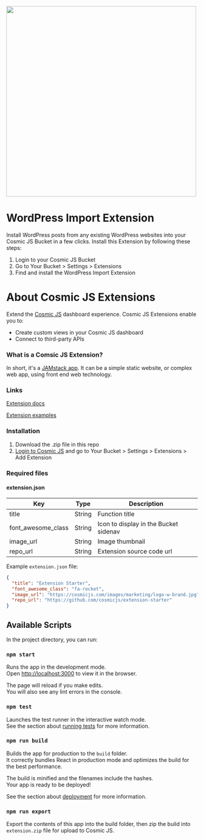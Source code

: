 <a href="https://cosmicjs.com" target="_blank"><img src="https://cosmic-s3.imgix.net/31cc7ee0-2d80-11e9-9636-75201e82cc8c-wordpress-to-cosmic.jpg?w=1500" width="500" /></a>

# WordPress Import Extension
Install WordPress posts from any existing WordPress websites into your Cosmic JS Bucket in a few clicks. Install this Extension by following these steps:
1. Login to your Cosmic JS Bucket
2. Go to Your Bucket > Settings > Extensions
3. Find and install the WordPress Import Extension

# About Cosmic JS Extensions
Extend the <a href="https://cosmicjs.com" target="_blank">Cosmic JS</a> dashboard experience. Cosmic JS Extensions enable you to:
- Create custom views in your Cosmic JS dashboard
- Connect to third-party APIs


### What is a Comsic JS Extension?
In short, it's a [JAMstack app](https://jamstack.org). It can be a simple static website, or complex web app, using front end web technology.


### Links
[Extension docs](https://cosmicjs.com/docs/extensions)

[Extension examples](https://cosmicjs.com/extensions/)


### Installation
1. Download the .zip file in this repo
2. [Login to Cosmic JS](https://cosmicjs.com) and go to Your Bucket > Settings > Extensions > Add Extension


### Required files
#### extension.json
Key | Type | Description
--- | --- | ---
| title     | String | Function title
| font_awesome_class      | String | Icon to display in the Bucket sidenav
| image_url      | String | Image thumbnail
| repo_url      | String | Extension source code url

Example `extension.json` file:
```json
{
  "title": "Extension Starter",
  "font_awesome_class": "fa-rocket",
  "image_url": "https://cosmicjs.com/images/marketing/logo-w-brand.jpg",
  "repo_url": "https://github.com/cosmicjs/extension-starter"
}
```

## Available Scripts

In the project directory, you can run:

### `npm start`

Runs the app in the development mode.<br>
Open [http://localhost:3000](http://localhost:3000) to view it in the browser.

The page will reload if you make edits.<br>
You will also see any lint errors in the console.

### `npm test`

Launches the test runner in the interactive watch mode.<br>
See the section about [running tests](https://facebook.github.io/create-react-app/docs/running-tests) for more information.

### `npm run build`

Builds the app for production to the `build` folder.<br>
It correctly bundles React in production mode and optimizes the build for the best performance.

The build is minified and the filenames include the hashes.<br>
Your app is ready to be deployed!

See the section about [deployment](https://facebook.github.io/create-react-app/docs/deployment) for more information.

### `npm run export`
Export the contents of this app into the build folder, then zip the build into `extension.zip` file for upload to Cosmic JS.
